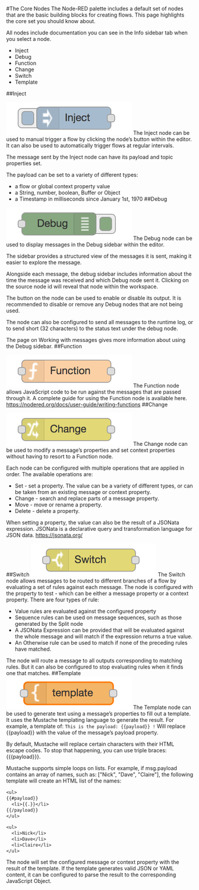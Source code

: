#The Core Nodes
The Node-RED palette includes a default set of nodes that are the basic building blocks for creating flows. This page highlights the core set you should know about.

All nodes include documentation you can see in the Info sidebar tab when you select a node.

- Inject
- Debug
- Function
- Change
- Switch
- Template

##Inject

![Alt text](image-20.png)
The Inject node can be used to manual trigger a flow by clicking the node’s button within the editor. It can also be used to automatically trigger flows at regular intervals.

The message sent by the Inject node can have its payload and topic properties set.

The payload can be set to a variety of different types:
- a flow or global context property value
- a String, number, boolean, Buffer or Object
- a Timestamp in milliseconds since January 1st, 1970
##Debug

![Alt text](image-21.png)
The Debug node can be used to display messages in the Debug sidebar within the editor.

The sidebar provides a structured view of the messages it is sent, making it easier to explore the message.

Alongside each message, the debug sidebar includes information about the time the message was received and which Debug node sent it. Clicking on the source node id will reveal that node within the workspace.

The button on the node can be used to enable or disable its output. It is recommended to disable or remove any Debug nodes that are not being used.

The node can also be configured to send all messages to the runtime log, or to send short (32 characters) to the status text under the debug node.

The page on Working with messages gives more information about using the Debug sidebar.
##Function

![Alt text](image-22.png)
The Function node allows JavaScript code to be run against the messages that are passed through it.
A complete guide for using the Function node is available here.
https://nodered.org/docs/user-guide/writing-functions
##Change

![Alt text](image-23.png)
The Change node can be used to modify a message’s properties and set context properties without having to resort to a Function node.

Each node can be configured with multiple operations that are applied in order. The available operations are:
- Set - set a property. The value can be a variety of different types, or can be taken from an existing message or context property.
- Change - search and replace parts of a message property.
- Move - move or rename a property.
- Delete - delete a property.

When setting a property, the value can also be the result of a JSONata expression. JSONata is a declarative query and transformation language for JSON data.
https://jsonata.org/

##Switch
![Alt text](image-24.png)
The Switch node allows messages to be routed to different branches of a flow by evaluating a set of rules against each message.
The node is configured with the property to test - which can be either a message property or a context property.
There are four types of rule:
- Value rules are evaluated against the configured property
- Sequence rules can be used on message sequences, such as those generated by the Split node
- A JSONata Expression can be provided that will be evaluated against the whole message and will match if the expression returns a true value.
- An Otherwise rule can be used to match if none of the preceding rules have matched.
  
The node will route a message to all outputs corresponding to matching rules. But it can also be configured to stop evaluating rules when it finds one that matches.
##Template
![Alt text](image-25.png)
The Template node can be used to generate text using a message’s properties to fill out a template.
It uses the Mustache templating language to generate the result.
For example, a template of:
``
This is the payload: {{payload}} !
``
Will replace {{payload}} with the value of the message’s payload property.

By default, Mustache will replace certain characters with their HTML escape codes. To stop that happening, you can use triple braces: {{{payload}}}.

Mustache supports simple loops on lists. For example, if msg.payload contains an array of names, such as: ["Nick", "Dave", "Claire"], the following template will create an HTML list of the names:
```
<ul>
{{#payload}}
  <li>{{.}}</li>
{{/payload}}
</ul>
```
```
<ul>
  <li>Nick</li>
  <li>Dave</li>
  <li>Claire</li>
</ul>
```
The node will set the configured message or context property with the result of the template. If the template generates valid JSON or YAML content, it can be configured to parse the result to the corresponding JavaScript Object.